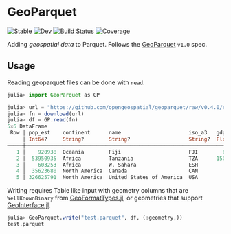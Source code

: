# GeoParquet

[![Stable](https://img.shields.io/badge/docs-stable-blue.svg)](https://JuliaGeo.github.io/GeoParquet.jl/stable)
[![Dev](https://img.shields.io/badge/docs-dev-blue.svg)](https://JuliaGeo.github.io/GeoParquet.jl/dev)
[![Build Status](https://github.com/JuliaGeo/GeoParquet.jl/actions/workflows/CI.yml/badge.svg?branch=main)](https://github.com/JuliaGeo/GeoParquet.jl/actions/workflows/CI.yml?query=branch%3Amain)
[![Coverage](https://codecov.io/gh/JuliaGeo/GeoParquet.jl/branch/main/graph/badge.svg)](https://codecov.io/gh/JuliaGeo/GeoParquet.jl)

Adding *geospatial data* to Parquet. Follows the [GeoParquet](https://github.com/opengeospatial/geoparquet) `v1.0` spec.

## Usage

Reading geoparquet files can be done with `read`.

```julia
julia> import GeoParquet as GP

julia> url = "https://github.com/opengeospatial/geoparquet/raw/v0.4.0/examples/example.parquet"
julia> fn = download(url)
julia> df = GP.read(fn)
5×6 DataFrame
 Row │ pop_est    continent      name                      iso_a3   gdp_md_est    geometry
     │ Int64?     String?        String?                   String?  Float64?      WellKnow…
─────┼──────────────────────────────────────────────────────────────────────────────────────────────────────────────
   1 │    920938  Oceania        Fiji                      FJI        8374.0      WellKnownBinary{Geom, Vector{UIn…
   2 │  53950935  Africa         Tanzania                  TZA      150600.0      WellKnownBinary{Geom, Vector{UIn…
   3 │    603253  Africa         W. Sahara                 ESH         906.5      WellKnownBinary{Geom, Vector{UIn…
   4 │  35623680  North America  Canada                    CAN           1.674e6  WellKnownBinary{Geom, Vector{UIn…
   5 │ 326625791  North America  United States of America  USA           1.856e7  WellKnownBinary{Geom, Vector{UIn…
```

Writing requires Table like input with geometry columns that are `WellKnownBinary` from [GeoFormatTypes.jl](https://github.com/JuliaGeo/GeoFormatTypes.jl/), or geometries that support [GeoInterface.jl](https://github.com/JuliaGeo/GeoInterface.jl/).

```julia
julia> GeoParquet.write("test.parquet", df, (:geometry,))
test.parquet
```
